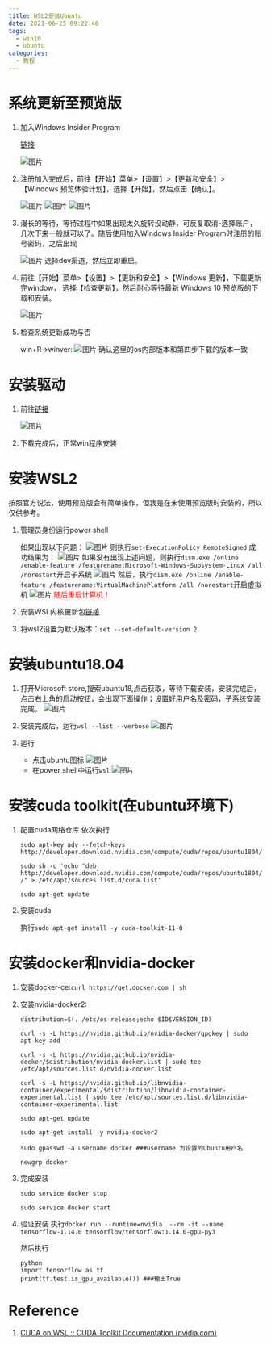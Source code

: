 ```yaml
---
title: WSL2安装Ubuntu
date: 2021-06-25 09:22:46
tags: 
  - win10
  - ubuntu
categories:
  - 教程
---
```


# 系统更新至预览版

1. 加入Windows Insider Program

    [链接](https://insider.windows.com/en-us/getting-started)

    ![图片](wip.png "打开后显示")

2. 注册加入完成后，前往【开始】菜单>【设置】>【更新和安全】>【Windows 预览体验计划】，选择【开始】，然后点击【确认】。

    ![图片](update.png "打开后显示")
    ![图片](choose.png "打开后显示")
    ![图片](microsoft_login.png "打开后显示")

3. 漫长的等待，等待过程中如果出现太久旋转没动静，可反复取消-选择账户，几次下来一般就可以了。随后使用加入Windows Insider Program时注册的账号密码，之后出现
   
    ![图片](dev.png "打开后显示")
    选择dev渠道，然后立即重启。

4. 前往【开始】菜单>【设置】>【更新和安全】>【Windows 更新】，下载更新完window，
选择【检查更新】，然后耐心等待最新 Windows 10 预览版的下载和安装。

    ![图片](update_wid.png "打开后显示")

5. 检查系统更新成功与否
   
    win+R->winver:
    ![图片](version.png "打开后显示")
    确认这里的os内部版本和第四步下载的版本一致
    
    <!--more-->

# 安装驱动

1. 前往[链接](https://developer.nvidia.com/cuda/wsl)
   
    ![图片](driver.png "打开后显示")

2. 下载完成后，正常win程序安装

# 安装WSL2

按照官方说法，使用预览版会有简单操作，但我是在未使用预览版时安装的，所以仅供参考。


1. 管理员身份运行power shell

    如果出现以下问题：
    ![图片](problem.png "打开后显示")
    则执行`set-ExecutionPolicy RemoteSigned`
    成功结果为：
    ![图片](success.png "打开后显示")
    如果没有出现上述问题，则执行`dism.exe /online /enable-feature /featurename:Microsoft-Windows-Subsystem-Linux /all /norestart`开启子系统
    ![图片](subsystem.png "打开后显示")
    然后，执行`dism.exe /online /enable-feature /featurename:VirtualMachinePlatform /all /norestart`开启虚拟机
    ![图片](vm.png "打开后显示")
    <font color=red>随后重启计算机！</font>

2. 安装WSL内核更新包[链接](https://wslstorestorage.blob.core.windows.net/wslblob/wsl_update_x64.msi)

3. 将wsl2设置为默认版本：`set --set-default-version 2`

# 安装ubuntu18.04

1. 打开Microsoft store,搜索ubuntu18,点击获取，等待下载安装，安装完成后，点击右上角的启动按钮，会出现下面操作；设置好用户名及密码，子系统安装完成。
![图片](ubuntu.png "打开后显示")

2. 安装完成后，运行`wsl --list --verbose`
![图片](wsl_lv.png "打开后显示")

3. 运行
   
    + 点击ubuntu图标
        ![图片](run_1.png "打开后显示")
    + 在power shell中运行`wsl`
        ![图片](run_2.png "打开后显示")

# 安装cuda toolkit(在ubuntu环境下)

1. 配置cuda网络仓库
    依次执行
    ```
    sudo apt-key adv --fetch-keys http://developer.download.nvidia.com/compute/cuda/repos/ubuntu1804/x86_64/7fa2af80.pub
    
    sudo sh -c 'echo "deb http://developer.download.nvidia.com/compute/cuda/repos/ubuntu1804/x86_64 /" > /etc/apt/sources.list.d/cuda.list'
    
    sudo apt-get update
    ```

2. 安装cuda
   
    执行`sudo apt-get install -y cuda-toolkit-11-0`

# 安装docker和nvidia-docker

1. 安装docker-ce:`curl https://get.docker.com | sh`

2. 安装nvidia-docker2:
    ```
    distribution=$(. /etc/os-release;echo $ID$VERSION_ID)
    
    curl -s -L https://nvidia.github.io/nvidia-docker/gpgkey | sudo apt-key add -
    
    curl -s -L https://nvidia.github.io/nvidia-docker/$distribution/nvidia-docker.list | sudo tee /etc/apt/sources.list.d/nvidia-docker.list
    
    curl -s -L https://nvidia.github.io/libnvidia-container/experimental/$distribution/libnvidia-container-experimental.list | sudo tee /etc/apt/sources.list.d/libnvidia-container-experimental.list
    
    sudo apt-get update
    
    sudo apt-get install -y nvidia-docker2
    
    sudo gpasswd -a username docker ###username 为设置的Ubuntu用户名
    
    newgrp docker
    ```

3. 完成安装
    ```
    sudo service docker stop
    
    sudo service docker start
    ```

4. 验证安装
    执行`docker run --runtime=nvidia  --rm -it --name tensorflow-1.14.0 tensorflow/tensorflow:1.14.0-gpu-py3`

    然后执行
    ```
    python
    import tensorflow as tf
    print(tf.test.is_gpu_available()) ###输出True
    ```

#  Reference

1. [CUDA on WSL :: CUDA Toolkit Documentation (nvidia.com)](https://docs.nvidia.com/cuda/wsl-user-guide/index.html)